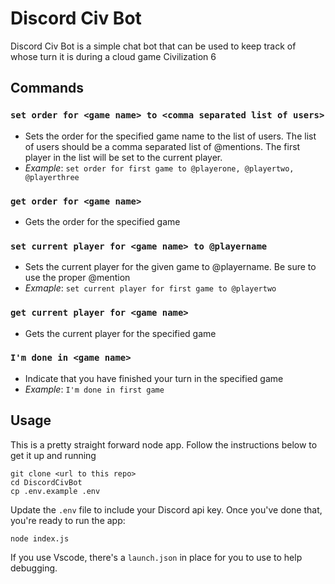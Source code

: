 # Discord Civ Bot
Discord Civ Bot is a simple chat bot that can be used to keep track of whose turn it is during a cloud game Civilization 6

## Commands
### `set order for <game name> to <comma separated list of users>`
- Sets the order for the specified game name to the list of users. The list of users should be a comma separated list of @mentions. The first player in the list will be set to the current player.
- _Example_: `set order for first game to @playerone, @playertwo, @playerthree`
### `get order for <game name>`
- Gets the order for the specified game
### `set current player for <game name> to @playername`
- Sets the current player for the given game to @playername. Be sure to use the proper @mention
- _Exmaple_: `set current player for first game to @playertwo`
### `get current player for <game name>`
- Gets the current player for the specified game
### `I'm done in <game name>`
 - Indicate that you have finished your turn in the specified game
 - _Example_: `I'm done in first game`

 ## Usage
 This is a pretty straight forward node app. Follow the instructions below to get it up and running

 ```
 git clone <url to this repo>
 cd DiscordCivBot
 cp .env.example .env
 ```

 Update the `.env` file to include your Discord api key. Once you've done that, you're ready to run the app:

 ```
 node index.js
 ```

 If you use Vscode, there's a `launch.json` in place for you to use to help debugging.